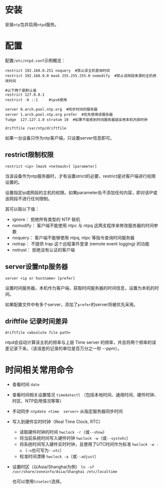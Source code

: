 # 安装

安装`ntp`包并启用`ntpd`服务。

# 配置

配置`/etc/ntpd.conf`示例概览：

```shell
restrict 192.168.0.251 noquery  #禁止该主机查询时间
restrict 192.168.0.0 mask 255.255.255.0 nomodify  #禁止该网段来源的主机修改时间

#以下两个是默认值
restrict 127.0.0.1
restrict -6 ::1     #ipv6使用

server 0.arch.pool.ntp.org  #同步时间的服务器
server 1.arch.pool.ntp.org prefer  #优先使用该服务器
fudge  127.127.1.0 stratum 10  #如果不能练到时间服务器就采用本机内部时钟

driftfile /var/ntp/driftfile
```

如果一台设备只作为ntp客户端，只设置server信息即可。

## restrict限制权限

`restrict <ip> [mask <netmask>] [parameter]`

当该设备作为ntp服务器时，才有设置strict的必要，restrict是对客户端进行权限设置的。

设置指定ip或网段的主机的权限。如果parameter处不添加任何内容，即对该IP或该网段不进行任何限制。

其可以取以下值：

- ignore： 拒绝所有类型的 NTP 联机
- nomodify： 客户端不能使用 ntpc 与 ntpq 这两支程序来修改服务器的时间参数
- noquery： 客户端不能够使用 ntpq, ntpc 等指令查询时间服务器
- notrap： 不提供 trap 这个远程事件登录 (remote event logging) 的功能
- notrust： 拒绝没有认证的客户端

## server设置ntp服务器

`server <ip or hostname> [prefer]`

设置时间服务器，本机作为客户端，获取时间服务器的时间信息，设置为本机的时间。

如果配置文件中有多个server，添加了`prefer`的server将被优先采用。

## driftfile 记录时间差异

`driftfile <absolute file path>`

ntpd会自动计算该主机的频率与上层  Time server 的频率，并且将两个频率的误差记录下来。（该误差的记录的单位是百万分之一秒 --ppm）。

# 时间相关常用命令

- 查看时间  `date`

- 查看时间相关设置情况  `timedatectl` （包括本地时间、通用时间、硬件时钟、时区、NTP启用情况等等）

- 手动同步 `ntpdate <time  server>` 从指定服务器同步时间

- 写入到硬件实时时钟（Real Time Clock, RTC）

  - 读取硬件时钟的时间 `hwclock -r`（或`--show`）
  - 将当前系统时间写入硬件时钟 `hwclock -w`（或`--systohc`）
  - 将系统时间写入硬件实时时钟，且使用了UTC时间作为标准  `hwclock -w -u` （`-u`也可写为`--utc`）
  - 校准时间漂移  `hwclock -a`（或`--adjust`）

- 设置时区（以Asia/Shanghai为例） `ln -sf /usr/share/zoneinfo/Asia/Shanghai /etc/localtime`

  也可以使用`tzselect`选择。